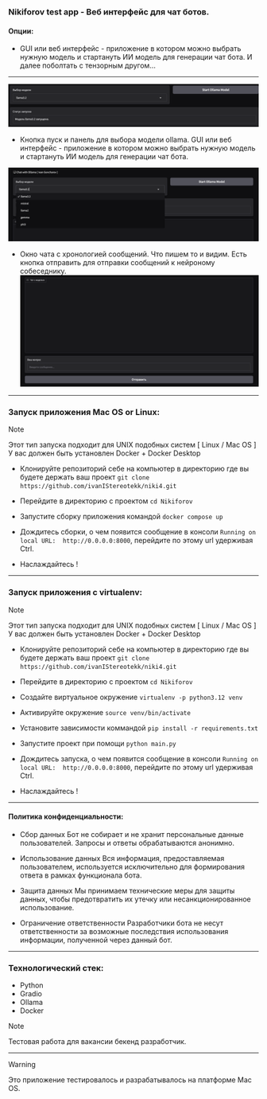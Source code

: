 ### Nikiforov test app - Веб интерфейс для чат ботов. 

#### Опции:
- GUI или веб интерфейс - приложение в котором можно выбрать нужную модель и стартануть ИИ модель для генерации чат бота. 
И далее поболтать с тензорным другом...

--- 

![Превью](pics/section-model.png)

- Кнопка пуск и панель для выбора модели ollama.
GUI или веб интерфейс - приложение в котором можно выбрать нужную модель и стартануть ИИ модель для генерации чат бота.


![Превью](pics/models-chooice.png)


- Окно чата с хpонологией сообщений. Что пишем то и видим. Есть кнопка отправить для отправки сообщений к нейроному собеседнику.
![Превью](pics/chat-window.png)



---

### Запуск приложения Mac OS or Linux:

> [!NOTE]
> Этот тип запуска подходит для UNIX подобных систем [ Linux / Mac OS ]
> У вас должен быть установлен Docker + Docker Desktop

- Клонируйте репозиторий себе на компьютер в директорию где вы будете держать ваш проект `git clone https://github.com/ivanIStereotekk/niki4.git`

- Перейдите в директорию с проектом  `cd Nikiforov`

- Запустите сборку приложения командой `docker compose up`

- Дождитесь сборки, о чем появится сообщение в консоли `Running on local URL:  http://0.0.0.0:8000`, перейдите по этому  url удерживая Ctrl.

- Наслаждайтесь !

---


### Запуск приложения с virtualenv:

> [!NOTE]
> Этот тип запуска подходит для UNIX подобных систем [ Linux / Mac OS ]
> У вас должен быть установлен Docker + Docker Desktop

- Клонируйте репозиторий себе на компьютер в директорию где вы будете держать ваш проект `git clone https://github.com/ivanIStereotekk/niki4.git`

- Перейдите в директорию с проектом  `cd Nikiforov`

- Создайте виртуальное окружение `virtualenv -p python3.12 venv`

- Активируйте окружение `source venv/bin/activate`

- Установите зависимости коммандой  `pip install -r requirements.txt`

- Запустите проект при помощи `python main.py`

- Дождитесь запуска, о чем появится сообщение в консоли `Running on local URL:  http://0.0.0.0:8000`, перейдите по этому  url удерживая Ctrl.

- Наслаждайтесь !

---




#### Политика конфиденциальности:

- Сбор данных
Бот не собирает и не хранит персональные данные пользователей. Запросы и ответы обрабатываются анонимно.

- Использование данных
Вся информация, предоставляемая пользователем, используется исключительно для формирования ответа в рамках функционала бота.

- Защита данных
Мы принимаем технические меры для защиты данных, чтобы предотвратить их утечку или несанкционированное использование.

- Ограничение ответственности
Разработчики бота не несут ответственности за возможные последствия использования информации, полученной через данный бот.


--- 
### Технологический стек:
- Python
- Gradio
- Ollama
- Docker


> [!NOTE]
> Тестовая работа для вакансии бекенд разработчик.


---

> [!WARNING]
> Это приложение тестировалось и разрабатывалось на платформе Mac OS.